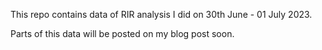 This repo contains data of RIR analysis I did on 30th June - 01 July 2023. 

Parts of this data will be posted on my blog post soon. 